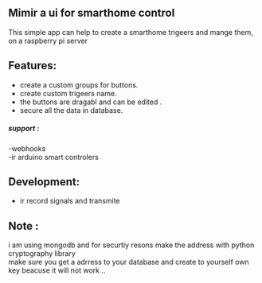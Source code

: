 ## Mimir a ui for smarthome control 
This simple app can help to create a smarthome trigeers and mange them,  
on a raspberry pi server
## Features:
- create a custom groups for buttons. 
- create custom trigeers name. 
- the buttons are dragabl and can be edited .
- secure all the data in database.
##### support :
-webhooks  
-ir arduino smart controlers  
## Development:
- ir record signals and transmite
## Note :
i am using mongodb and for securtiy resons make the address with python cryptography library  
make sure you get a adrress to your database and create to yourself own key beacuse it will not work ..
